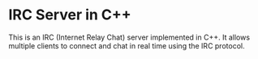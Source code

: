 # IRC Server in C++

This is an IRC (Internet Relay Chat) server implemented in C++. It allows multiple clients to connect and chat in real time using the IRC protocol.
